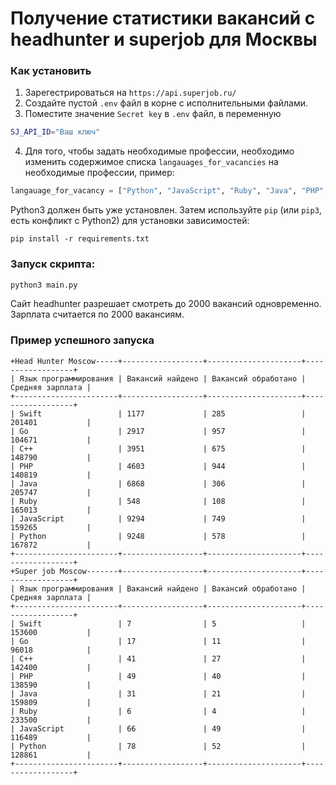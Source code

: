 # Получение статистики вакансий с headhunter и superjob для Москвы

### Как установить

1. Зарегестрироваться на `https://api.superjob.ru/`
2. Создайте пустой `.env` файл в корне с исполнительными файлами. 
3. Поместите значение `Secret key` в `.env` файл, в переменную 
```bash
SJ_API_ID="Ваш ключ"
```
4. Для того, чтобы задать необходимые профессии, необходимо изменить содержимое списка `langauages_for_vacancies` на необходимые профессии, пример:
```python
langauage_for_vacancy = ["Python", "JavaScript", "Ruby", "Java", "PHP", "C++", "Go", "Swift"]
```
Python3 должен быть уже установлен. 
Затем используйте `pip` (или `pip3`, есть конфликт с Python2) для установки зависимостей:
```
pip install -r requirements.txt
```

### Запуск скрипта:

```bash
python3 main.py
```

Сайт headhunter разрешает смотреть до 2000 вакансий одновременно. Зарплата считается по 2000 вакансиям.

### Пример успешного запуска
```
+Head Hunter Moscow-----+------------------+---------------------+------------------+
| Язык программирования | Вакансий найдено | Вакансий обработано | Средняя зарплата |
+-----------------------+------------------+---------------------+------------------+
| Swift                 | 1177             | 285                 | 201401           |
| Go                    | 2917             | 957                 | 104671           |
| C++                   | 3951             | 675                 | 148790           |
| PHP                   | 4603             | 944                 | 140819           |
| Java                  | 6868             | 306                 | 205747           |
| Ruby                  | 548              | 108                 | 165013           |
| JavaScript            | 9294             | 749                 | 159265           |
| Python                | 9248             | 578                 | 167872           |
+-----------------------+------------------+---------------------+------------------+
+Super job Moscow-------+------------------+---------------------+------------------+
| Язык программирования | Вакансий найдено | Вакансий обработано | Средняя зарплата |
+-----------------------+------------------+---------------------+------------------+
| Swift                 | 7                | 5                   | 153600           |
| Go                    | 17               | 11                  | 96018            |
| C++                   | 41               | 27                  | 142400           |
| PHP                   | 49               | 40                  | 138590           |
| Java                  | 31               | 21                  | 159809           |
| Ruby                  | 6                | 4                   | 233500           |
| JavaScript            | 66               | 49                  | 116489           |
| Python                | 78               | 52                  | 128861           |
+-----------------------+------------------+---------------------+------------------+
```



